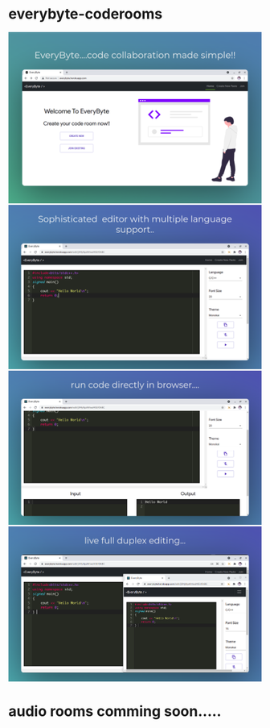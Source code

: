 # everybyte-coderooms

<img src="s1.png"> 
<img src="s2.png"> 
<img src="s3.png"> 
<img src="s4.png"> 

# audio rooms comming soon.....
